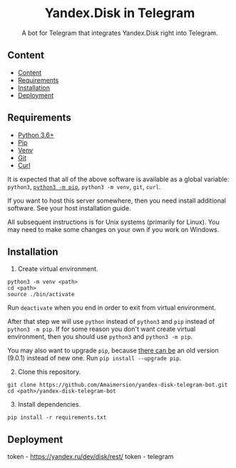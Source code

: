 <h1 align="center">
  Yandex.Disk in Telegram
</h1>

<p align="center">
  A bot for Telegram that integrates Yandex.Disk right into Telegram.
</p>

## Content

- [Content](#content)
- [Requirements](#requirements)
- [Installation](#installation)
- [Deployment](#deployment)

## Requirements

- [Python 3.6+](https://www.python.org/)
- [Pip](https://pypi.org/project/pip/)
- [Venv](https://docs.python.org/3/library/venv.html)
- [Git](https://git-scm.com/)
- [Curl](https://curl.haxx.se/)

It is expected that all of the above software is available as a global variable: `python3`, [`python3 -m pip`](https://github.com/pypa/pip/issues/5599#issuecomment-597042338), `python3 -m venv`, `git`, `curl`.

If you want to host this server somewhere, then you need install additional software. See your host installation guide.

All subsequent instructions is for Unix systems (primarily for Linux). You may need to make some changes on your own if you work on Windows.

## Installation

1. Create virtual environment.

```shell
python3 -m venv <path>
cd <path>
source ./bin/activate
```

Run `deactivate` when you end in order to exit from virtual environment.

After that step we will use `python` instead of `python3` and `pip` instead of `python3 -m pip`. If for some reason you don't want create virtual environment, then you should use `python3` and `python3 -m pip`.

You may also want to upgrade `pip`, because [there can be](https://github.com/pypa/pip/issues/5221) an old version (9.0.1) instead of new one. Run `pip install --upgrade pip`.

2. Clone this repository.

```shell
git clone https://github.com/Amaimersion/yandex-disk-telegram-bot.git
cd <path>/yandex-disk-telegram-bot
```

3. Install dependencies.

```shell
pip install -r requirements.txt
```

## Deployment

token - https://yandex.ru/dev/disk/rest/
token - telegram
